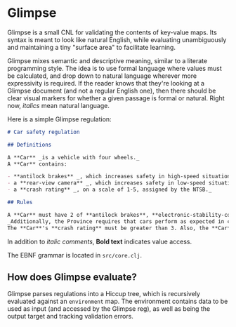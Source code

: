 # Glimpse

Glimpse is a small CNL for validating the contents of key-value maps. Its syntax is meant to look like natural English, while evaluating unambiguously and maintaining a tiny "surface area" to facilitate learning.

Glimpse mixes semantic and descriptive meaning, similar to a literate programming style. The idea is to use formal language where values must be calculated, and drop down to natural language wherever more expressivity is required. If the reader knows that they're looking at a Glimpse document (and not a regular English one), then there should be clear visual markers for whether a given passage is formal or natural. Right now, _italics_ mean natural language.

Here is a simple Glimpse regulation:

```md
# Car safety regulation

## Definitions

A **Car** _is a vehicle with four wheels._
A **Car** contains:

- **antilock brakes** _, which increases safety in high-speed situations._
- a **rear-view camera** _, which increases safety in low-speed situations._
- a **crash rating** _, on a scale of 1-5, assigned by the NTSB._

## Rules

A **Car** must have 2 of **antilock brakes**, **electronic-stability-control**, and a **rear view mirror** _in order to promote balanced safety_.
_Additionally, the Province requires that cars perform as expected in crashes. There are two measures, both of which must be met._
The **Car**'s **crash rating** must be greater than 3. Also, the **Car** must have a **driver side airbag**.
```

In addition to _italic comments_, **Bold text** indicates value access.

The EBNF grammar is located in `src/core.clj`.

## How does Glimpse evaluate?

Glimpse parses regulations into a Hiccup tree, which is recursively evaluated against an `environment` map. The environment contains data to be used as input (and accessed by the Glimpse reg), as well as being the output target and tracking validation errors.

